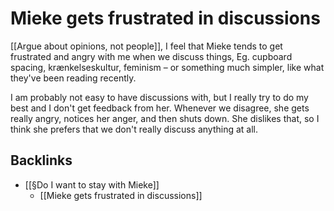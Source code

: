 # Mieke gets frustrated in discussions
 [[Argue about opinions, not people]], I feel that Mieke tends to get frustrated and angry with me when we discuss things, Eg. cupboard spacing, krænkelseskultur, feminism – or something much simpler, like what they've been reading recently.

I am probably not easy to have discussions with, but I really try to do my best and I don't get feedback from her. Whenever we disagree, she gets really angry, notices her anger, and then shuts down. She dislikes that, so I think she prefers that we don't really discuss anything at all.

## Backlinks
* [[§Do I want to stay with Mieke]]
	* [[Mieke gets frustrated in discussions]]

<!-- {BearID:B90AB7F3-463E-4785-A38A-1BFCC075ED64-2204-00000454E31F70A0} -->

